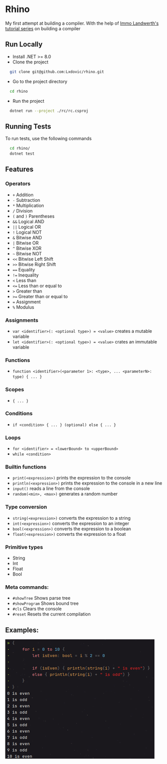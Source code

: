 # Rhino

My first attempt at building a compiler. With the help
of [Immo Landwerth's tutorial series](https://www.youtube.com/playlist?list=PLRAdsfhKI4OWNOSfS7EUu5GRAVmze1t2y) on
building a compiler

## Run Locally

- Install .NET >= 8.0
- Clone the project

```bash
  git clone git@github.com:Lxdovic/rhino.git
```

- Go to the project directory

```bash
  cd rhino
```
- Run the project

```bash
  dotnet run --project ./rc/rc.csproj
```

## Running Tests

To run tests, use the following commands

```bash
  cd rhino/
  dotnet test
```

## Features

### Operators

- `+` Addition
- `-` Subtraction
- `*` Multiplication
- `/` Division
- `(` and `)` Parentheses
- `&&` Logical AND
- `||` Logical OR
- `!` Logical NOT
- `&` Bitwise AND
- `|` Bitwise OR
- `^` Bitwise XOR
- `~` Bitwise NOT
- `<<` Bitwise Left Shift
- `>>` Bitwise Right Shift
- `==` Equality
- `!=` Inequality
- `<` Less than
- `<=` Less than or equal to
- `>` Greater than
- `>=` Greater than or equal to
- `=` Assignment
- `%` Modulus

### Assignments

- `var <identifier>(: <optional type>) = <value>` creates a mutable variable
- `let <identifier>(: <optional type>) = <value>` crates an immutable variable

### Functions

- `function <identifier>(<parameter 1>: <type>, ... <parameterN>: type) { ... }`

### Scopes

- `{ ... }`

### Conditions

- `if <condition> { ... } (optional) else { ... }`

### Loops

- `for <identifier> = <lowerBound> to <upperBound>`
- `while <condition>`

### Builtin functions

- `print(<expression>)` prints the expression to the console
- `println(<expression>)` prints the expression to the console in a new line
- `input()` reads a line from the console
- `random(<min>, <max>)` generates a random number

### Type conversion

- `string(<expression>)` converts the expression to a string
- `int(<expression>)` converts the expression to an integer
- `bool(<expression>)` converts the expression to a boolean
- `float(<expression>)` converts the expression to a float

### Primitive types

- String
- Int
- Float
- Bool

### Meta commands:

- `#showTree` Shows parse tree
- `#showProgram` Shows bound tree
- `#cls` Clears the console
- `#reset` Resets the current compilation

## Examples:

![](./docs/images/odd-even-example.png)

